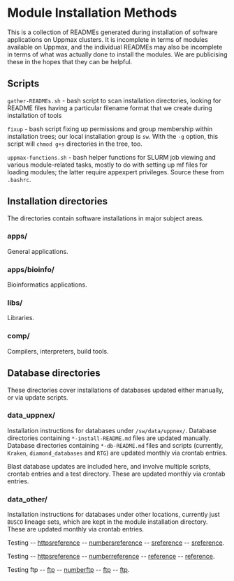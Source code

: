 Module Installation Methods
===========================

This is a collection of READMEs generated during installation of software
applications on Uppmax clusters.  It is incomplete in terms of modules
available on Uppmax, and the individual READMEs may also be incomplete in terms
of what was actually done to install the modules.  We are publicising these in
the hopes that they can be helpful.

Scripts
-------

`gather-READMEs.sh` - bash script to scan installation directories, looking for
README files having a particular filename format that we create during
installation of tools

`fixup` - bash script fixing up permissions and group membership within
installation trees; our local installation group is `sw`. With the `-g` option,
this script will `chmod g+s` directories in the tree, too.

`uppmax-functions.sh` - bash helper functions for SLURM job viewing and various
module-related tasks, mostly to do with setting up mf files for loading
modules; the latter require appexpert privileges.  Source these from `.bashrc`.

Installation directories
------------------------

The directories contain software installations in major subject areas.

### apps/

General applications.

### apps/bioinfo/

Bioinformatics applications.

### libs/

Libraries.

### comp/

Compilers, interpreters, build tools.


Database directories
--------------------

These directories cover installations of databases updated either manually, or via update scripts.

### data_uppnex/

Installation instructions for databases under `/sw/data/uppnex/`.  Database
directories containing `*-install-README.md` files are updated manually.
Database directories containing `*-db-README.md` files and scripts (currently,
`Kraken`, `diamond_databases` and `RTG`) are updated monthly via crontab entries.

Blast database updates are included here, and involve multiple scripts, crontab
entries and a test directory.  These are updated monthly via crontab entries.

### data_other/

Installation instructions for databases under other locations, currently just
`BUSCO` lineage sets, which are kept in the module installation directory.
These are updated monthly via crontab entries.

Testing -- [httpsreference][sreference] -- [numbersreference][1] -- [sreference][] -- [sreference].

[sreference]: https://www.ncbi.nlm.nih.gov/taxonomy
[1]: https://www.ncbi.nlm.nih.gov/taxonomy

Testing -- [httpsreference][reference] -- [numberreference][2] -- [reference][] -- [reference].

[reference]: http://www.ncbi.nlm.nih.gov/taxonomy
[2]: http://www.ncbi.nlm.nih.gov/taxonomy

Testing ftp -- [ftp][ftp] -- [numberftp][3] -- [ftp][] -- [ftp].

[ftp]: ftp://ftp.ncbi.nih.gov/pub/taxonomy
[3]: ftp://ftp.ncbi.nih.gov/pub/taxonomy

